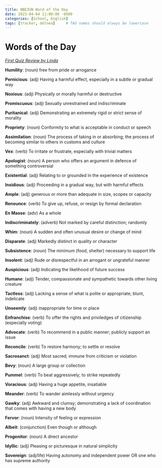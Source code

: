 ```yaml
---
title: NBE3UN Word of the Day
date: 2023-04-04 11:00:00 -0500
categories: [School, English]
tags: [tracker, delnea]     # TAG names should always be lowercase
---
```


# Words of the Day

[_First Quiz Review by Linda_](https://quizlet.com/_cx3jaj?x=1jqt&i=42roy7)

**Humility**: (noun) free from pride or arrogance

**Pernicious**: (adj) Having a harmful effect, especially in a subtle or gradual way

**Noxious**: (adj) Physically or morally harmful or destructive

**Promiscuous**: (adj) Sexually unrestrained and indiscriminate

**Puritanical**: (adj) Demonstrating an extremely rigid or strict sense of morality

**Propriety**: (noun) Conformity to what is acceptable in conduct or speech

**Assimilation**: (noun) The process of taking in or absorbing; the process of becoming similar to others in customs and culture

**Vex**: (verb) To irritate or frustrate, especially with trivial matters

**Apologist**: (noun) A person who offers an argument in defence of something controversial

**Existential**: (adj) Relating to or grounded in the experience of existence

**Insidious**: (adj) Proceeding in a gradual way, but with harmful effects

**Ample**: (adj) generous or more than adequate in size, scopes or capacity

**Renounce**: (verb) To give up, refuse, or resign by formal declaration

**En Masse**: (adv) As a whole

**Indiscriminately**: (adverb) Not marked by careful distinction; randomly

**Whim**: (noun) A sudden and often unusual desire or change of mind

**Disparate**: (adj) Markedly distinct in quality or character

**Subsistence**: (noun) The minimum (food, shelter) necessary to support life

**Insolent**: (adj) Rude or disrespectful in an arrogant or ungrateful manner

**Auspicious**: (adj) Indicating the likelihood of future success

**Humane**: (adj) Tender, compassionate and sympathetic towards other living creature

**Tactless**: (adj) Lacking a sense of what is polite or appropriate; blunt, indelicate

**Unseemly**: (adj) inappropriate for time or place

**Enfranchise**: (verb) To offer the rights and priviledges of citizenship (especially voting)

**Advocate**:  (verb) To recommend in a public manner; publicly support an issue

**Reconcile**: (verb) To restore harmony; to settle or resolve

**Sacrosanct**: (adj) Most sacred; immune from criticism or violation

**Bevy**: (noun) A large group or collection

**Pummel**: (verb) To beat aggressively; to strike repeatedly

**Voracious**: (adj) Having a huge appetite, insatiable

**Meander**: (verb) To wander aimlessly without urgency

**Gawky**: (adj) Awkward and clumsy; demonstrating a lack of coordination that comes with having a new body

**Fervor**: (noun) Intensity of feeling or expression

**Albeit**: (conjunction) Even though or although

**Progenitor**: (noun) A direct ancestor

**Idyllic**: (adj) Pleasing or picturesque in natural simplicity

**Sovereign**: (adj/life) Having autonomy and independent power OR one who has supreme authority
